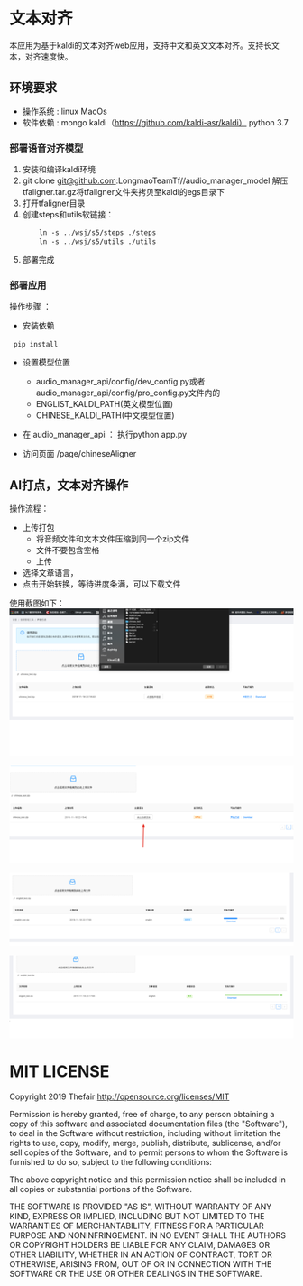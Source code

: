 # 文本对齐 
本应用为基于kaldi的文本对齐web应用，支持中文和英文文本对齐。支持长文本，对齐速度快。
## 环境要求
- 操作系统 : linux MacOs 
- 软件依赖 : mongo kaldi（https://github.com/kaldi-asr/kaldi） 
python 3.7

### 部署语音对齐模型
1. 安装和编译kaldi环境
2. git clone git@github.com:LongmaoTeamTf//audio_manager_model 解压tfaligner.tar.gz将tfaligner文件夹拷贝至kaldi的egs目录下  
3. 打开tfaligner目录  
4. 创建steps和utils软链接：  
    ```shell 
        ln -s ../wsj/s5/steps ./steps
        ln -s ../wsj/s5/utils ./utils
    ```
5. 部署完成

### 部署应用
操作步骤 ： 
- 安装依赖

` 
pip install
`
- 设置模型位置
    - audio_manager_api/config/dev_config.py或者 audio_manager_api/config/pro_config.py文件内的
    - ENGLIST_KALDI_PATH(英文模型位置)
    - CHINESE_KALDI_PATH(中文模型位置)
- 在 audio_manager_api ： 执行python app.py  

- 访问页面 /page/chineseAligner

## AI打点，文本对齐操作
操作流程：
- 上传打包
    - 将音频文件和文本文件压缩到同一个zip文件
    - 文件不要包含空格
    - 上传
- 选择文章语言，
- 点击开始转换，等待进度条满，可以下载文件

使用截图如下：
![avatar](./doc/image/上传.jpg)  

![avatar](./doc/image/选择语言.jpg)

![avatar](./doc/image/装换中.jpg)

![avatar](./doc/image/转换完成.jpg)



# MIT LICENSE

Copyright 2019 Thefair http://opensource.org/licenses/MIT

Permission is hereby granted, free of charge, to any person obtaining a copy of this software and associated documentation files (the "Software"), to deal in the Software without restriction, including without limitation the rights to use, copy, modify, merge, publish, distribute, sublicense, and/or sell copies of the Software, and to permit persons to whom the Software is furnished to do so, subject to the following conditions:

The above copyright notice and this permission notice shall be included in all copies or substantial portions of the Software.

THE SOFTWARE IS PROVIDED "AS IS", WITHOUT WARRANTY OF ANY KIND, EXPRESS OR IMPLIED, INCLUDING BUT NOT LIMITED TO THE WARRANTIES OF MERCHANTABILITY, FITNESS FOR A PARTICULAR PURPOSE AND NONINFRINGEMENT. IN NO EVENT SHALL THE AUTHORS OR COPYRIGHT HOLDERS BE LIABLE FOR ANY CLAIM, DAMAGES OR OTHER LIABILITY, WHETHER IN AN ACTION OF CONTRACT, TORT OR OTHERWISE, ARISING FROM, OUT OF OR IN CONNECTION WITH THE SOFTWARE OR THE USE OR OTHER DEALINGS IN THE SOFTWARE.